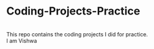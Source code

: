 # Coding-Projects-Practice 
<br>This repo contains the coding projects I did for practice.
<br>I am Vishwa
